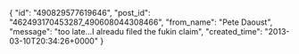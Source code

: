  {
   "id": "490829577619646",
   "post_id": "462493170453287_490608044308466",
   "from_name": "Pete Daoust",
   "message": "too late...I alreadu filed the fukin claim",
   "created_time": "2013-03-10T20:34:26+0000"
 }
